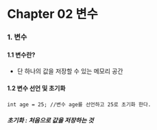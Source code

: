 # Chapter 02 변수

### 1. 변수

#### 1.1 변수란?

- 단 하나의 값을 저장할 수 있는 메모리 공간

#### 1.2 변수 선언 및 초기화

```
int age = 25; //변수 age를 선언하고 25로 초기화 한다.
```

#####  초기화 : 처음으로 값을 저장하는 것

